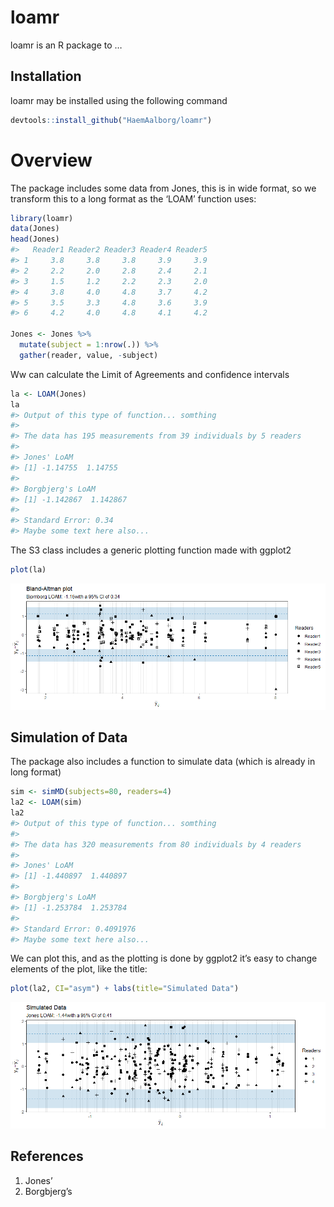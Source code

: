 
<!-- README.md is generated from README.Rmd. Please edit that file -->

# loamr

loamr is an R package to …

## Installation

loamr may be installed using the following command

``` r
devtools::install_github("HaemAalborg/loamr")
```

# Overview

The package includes some data from Jones, this is in wide format, so we
transform this to a long format as the ‘LOAM’ function uses:

``` r
library(loamr)
data(Jones)
head(Jones)
#>   Reader1 Reader2 Reader3 Reader4 Reader5
#> 1     3.8     3.8     3.8     3.9     3.9
#> 2     2.2     2.0     2.8     2.4     2.1
#> 3     1.5     1.2     2.2     2.3     2.0
#> 4     3.8     4.0     4.8     3.7     4.2
#> 5     3.5     3.3     4.8     3.6     3.9
#> 6     4.2     4.0     4.8     4.1     4.2

Jones <- Jones %>%
  mutate(subject = 1:nrow(.)) %>%
  gather(reader, value, -subject)
```

Ww can calculate the Limit of Agreements and confidence intervals

``` r
la <- LOAM(Jones)
la
#> Output of this type of function... somthing
#> 
#> The data has 195 measurements from 39 individuals by 5 readers
#> 
#> Jones' LoAM
#> [1] -1.14755  1.14755
#> 
#> Borgbjerg's LoAM
#> [1] -1.142867  1.142867
#> 
#> Standard Error: 0.34
#> Maybe some text here also...
```

The S3 class includes a generic plotting function made with ggplot2

``` r
plot(la)
```

![](man/figures/README-unnamed-chunk-5-1.png)<!-- -->

## Simulation of Data

The package also includes a function to simulate data (which is already
in long format)

``` r
sim <- simMD(subjects=80, readers=4)
la2 <- LOAM(sim)
la2
#> Output of this type of function... somthing
#> 
#> The data has 320 measurements from 80 individuals by 4 readers
#> 
#> Jones' LoAM
#> [1] -1.440897  1.440897
#> 
#> Borgbjerg's LoAM
#> [1] -1.253784  1.253784
#> 
#> Standard Error: 0.4091976
#> Maybe some text here also...
```

We can plot this, and as the plotting is done by ggplot2 it’s easy to
change elements of the plot, like the title:

``` r
plot(la2, CI="asym") + labs(title="Simulated Data")
```

![](man/figures/README-unnamed-chunk-7-1.png)<!-- -->

## References

1.  Jones’
2.  Borgbjerg’s
